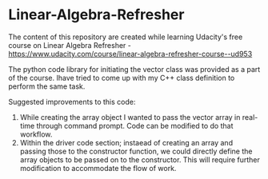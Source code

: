 # Linear-Algebra-Refresher
The content of this repository are created while learning Udacity's free course on Linear Algebra Refresher - https://www.udacity.com/course/linear-algebra-refresher-course--ud953

The python code library for initiating the vector class was provided as a part of the course. Ihave tried to come up with my C++ class definition to perform the same task. 


Suggested improvements to this code: 
1. While creating the array object I wanted to pass the vector array in real-time through command prompt. Code can be modified to do that workflow. 
2. Within the driver code section; instaead of creating an array and passing those to the constructor function, we could directly define the array objects to be passed on to the constructor. This will require further modification to accommodate the flow of work.  
